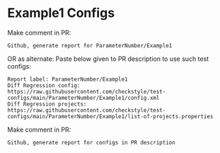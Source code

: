 # Example1 Configs
Make comment in PR:
```
Github, generate report for ParameterNumber/Example1
```
OR as alternate:
Paste below given to PR description to use such test configs:
```
Report label: ParameterNumber/Example1
Diff Regression config: https://raw.githubusercontent.com/checkstyle/test-configs/main/ParameterNumber/Example1/config.xml
Diff Regression projects: https://raw.githubusercontent.com/checkstyle/test-configs/main/ParameterNumber/Example1/list-of-projects.properties
```
Make comment in PR:
```
Github, generate report for configs in PR description
```
